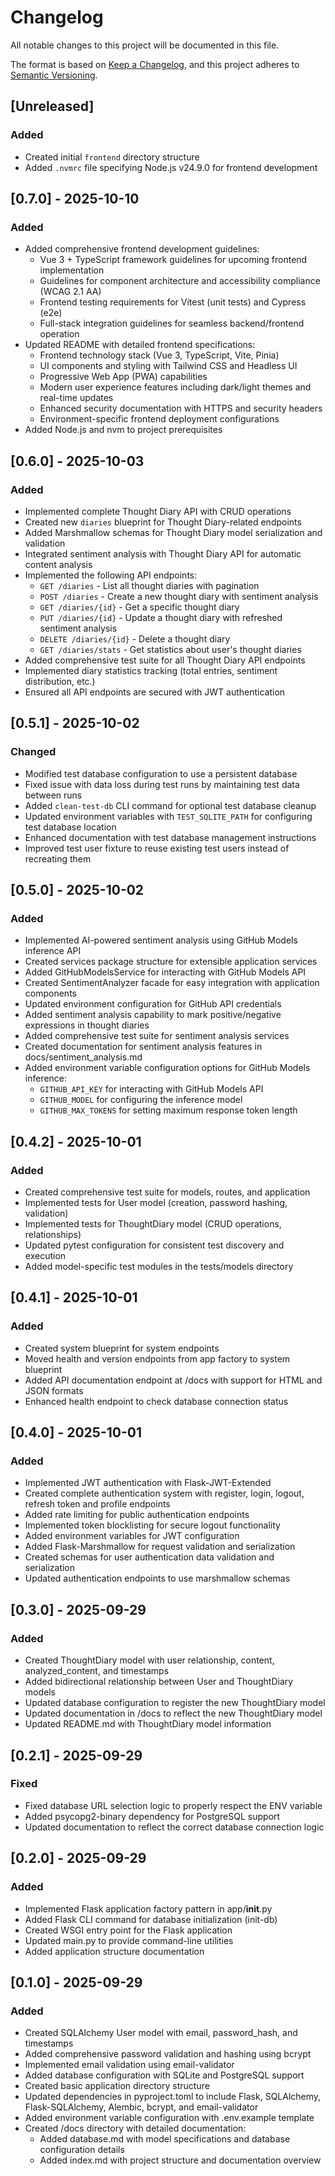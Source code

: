 # Changelog

All notable changes to this project will be documented in this file.

The format is based on [Keep a Changelog](https://keepachangelog.com/en/1.0.0/),
and this project adheres to [Semantic Versioning](https://semver.org/spec/v2.0.0.html).

## [Unreleased]

### Added
- Created initial `frontend` directory structure
- Added `.nvmrc` file specifying Node.js v24.9.0 for frontend development

## [0.7.0] - 2025-10-10

### Added
- Added comprehensive frontend development guidelines:
  - Vue 3 + TypeScript framework guidelines for upcoming frontend implementation
  - Guidelines for component architecture and accessibility compliance (WCAG 2.1 AA)
  - Frontend testing requirements for Vitest (unit tests) and Cypress (e2e)
  - Full-stack integration guidelines for seamless backend/frontend operation
- Updated README with detailed frontend specifications:
  - Frontend technology stack (Vue 3, TypeScript, Vite, Pinia)
  - UI components and styling with Tailwind CSS and Headless UI
  - Progressive Web App (PWA) capabilities
  - Modern user experience features including dark/light themes and real-time updates
  - Enhanced security documentation with HTTPS and security headers
  - Environment-specific frontend deployment configurations
- Added Node.js and nvm to project prerequisites


## [0.6.0] - 2025-10-03

### Added
- Implemented complete Thought Diary API with CRUD operations
- Created new `diaries` blueprint for Thought Diary-related endpoints
- Added Marshmallow schemas for Thought Diary model serialization and validation
- Integrated sentiment analysis with Thought Diary API for automatic content analysis
- Implemented the following API endpoints:
  - `GET /diaries` - List all thought diaries with pagination
  - `POST /diaries` - Create a new thought diary with sentiment analysis
  - `GET /diaries/{id}` - Get a specific thought diary
  - `PUT /diaries/{id}` - Update a thought diary with refreshed sentiment analysis
  - `DELETE /diaries/{id}` - Delete a thought diary
  - `GET /diaries/stats` - Get statistics about user's thought diaries
- Added comprehensive test suite for all Thought Diary API endpoints
- Implemented diary statistics tracking (total entries, sentiment distribution, etc.)
- Ensured all API endpoints are secured with JWT authentication

## [0.5.1] - 2025-10-02

### Changed
- Modified test database configuration to use a persistent database
- Fixed issue with data loss during test runs by maintaining test data between runs
- Added `clean-test-db` CLI command for optional test database cleanup
- Updated environment variables with `TEST_SQLITE_PATH` for configuring test database location
- Enhanced documentation with test database management instructions
- Improved test user fixture to reuse existing test users instead of recreating them

## [0.5.0] - 2025-10-02

### Added
- Implemented AI-powered sentiment analysis using GitHub Models inference API
- Created services package structure for extensible application services
- Added GitHubModelsService for interacting with GitHub Models API
- Created SentimentAnalyzer facade for easy integration with application components
- Updated environment configuration for GitHub API credentials
- Added sentiment analysis capability to mark positive/negative expressions in thought diaries
- Added comprehensive test suite for sentiment analysis services
- Created documentation for sentiment analysis features in docs/sentiment_analysis.md
- Added environment variable configuration options for GitHub Models inference:
  - `GITHUB_API_KEY` for interacting with GitHub Models API
  - `GITHUB_MODEL` for configuring the inference model
  - `GITHUB_MAX_TOKENS` for setting maximum response token length

## [0.4.2] - 2025-10-01

### Added
- Created comprehensive test suite for models, routes, and application
- Implemented tests for User model (creation, password hashing, validation)
- Implemented tests for ThoughtDiary model (CRUD operations, relationships)
- Updated pytest configuration for consistent test discovery and execution
- Added model-specific test modules in the tests/models directory

## [0.4.1] - 2025-10-01

### Added
- Created system blueprint for system endpoints
- Moved health and version endpoints from app factory to system blueprint
- Added API documentation endpoint at /docs with support for HTML and JSON formats
- Enhanced health endpoint to check database connection status

## [0.4.0] - 2025-10-01

### Added
- Implemented JWT authentication with Flask-JWT-Extended
- Created complete authentication system with register, login, logout, refresh token and profile endpoints
- Added rate limiting for public authentication endpoints
- Implemented token blocklisting for secure logout functionality
- Added environment variables for JWT configuration
- Added Flask-Marshmallow for request validation and serialization
- Created schemas for user authentication data validation and serialization
- Updated authentication endpoints to use marshmallow schemas

## [0.3.0] - 2025-09-29

### Added
- Created ThoughtDiary model with user relationship, content, analyzed_content, and timestamps
- Added bidirectional relationship between User and ThoughtDiary models
- Updated database configuration to register the new ThoughtDiary model
- Updated documentation in /docs to reflect the new ThoughtDiary model
- Updated README.md with ThoughtDiary model information

## [0.2.1] - 2025-09-29

### Fixed
- Fixed database URL selection logic to properly respect the ENV variable
- Added psycopg2-binary dependency for PostgreSQL support
- Updated documentation to reflect the correct database connection logic

## [0.2.0] - 2025-09-29

### Added
- Implemented Flask application factory pattern in app/__init__.py
- Added Flask CLI command for database initialization (init-db)
- Created WSGI entry point for the Flask application
- Updated main.py to provide command-line utilities
- Added application structure documentation

## [0.1.0] - 2025-09-29

### Added
- Created SQLAlchemy User model with email, password_hash, and timestamps
- Added comprehensive password validation and hashing using bcrypt
- Implemented email validation using email-validator
- Added database configuration with SQLite and PostgreSQL support
- Created basic application directory structure
- Updated dependencies in pyproject.toml to include Flask, SQLAlchemy, Flask-SQLAlchemy, Alembic, bcrypt, and email-validator
- Added environment variable configuration with .env.example template
- Created /docs directory with detailed documentation:
  - Added database.md with model specifications and database configuration details
  - Added index.md with project structure and documentation overview